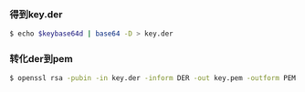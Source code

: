 ### 得到key.der

```sh
$ echo $keybase64d | base64 -D > key.der
```

### 转化der到pem

```sh
$ openssl rsa -pubin -in key.der -inform DER -out key.pem -outform PEM
```

